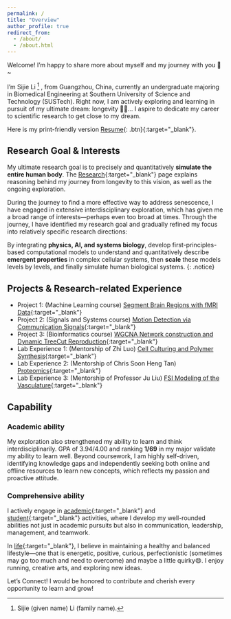 ```yaml
---
permalink: /
title: "Overview"
author_profile: true
redirect_from: 
  - /about/
  - /about.html
---
```


Welcome! I’m happy to share more about myself and my journey with you :hugs:~

I’m Sijie Li [^1] , from Guangzhou, China, currently an undergraduate majoring in Biomedical Engineering at Southern University of Science and Technology (SUSTech). Right now, I am actively exploring and learning in pursuit of my ultimate dream: longevity :running_woman:... I aspire to dedicate my career to scientific research to get close to my dream.

[^1]: Sijie (given name) Li (family name). 

Here is my print-friendly version [Resume](/files/Resume_SijieLi.pdf){: .btn}{:target="_blank"}.
## Research Goal & Interests
My ultimate research goal is to precisely and quantitatively **simulate the entire human body**. The [Research](/research/){:target="_blank"} page explains reasoning behind my journey from longevity to this vision, as well as the ongoing exploration.

During the journey to find a more effective way to address senescence, I have engaged in extensive interdisciplinary exploration, which has given me a broad range of interests—perhaps even too broad at times. Through the journey, I have identified my research goal and gradually refined my focus into relatively specific research directions:  

By integrating **physics, AI, and systems biology**, develop first-principles-based computational models to understand and quantitatively describe **emergent properties** in complex cellular systems, then **scale** these models levels by levels, and finally simulate human biological systems.
{: .notice}

## Projects & Research-related Experience
- Project 1: (Machine Learning course) [Segment Brain Regions with fMRI Data](/courses#5){:target="_blank"}
- Project 2: (Signals and Systems course) [Motion Detection via Communication Signals](/courses#6){:target="_blank"}
- Project 3: (Bioinformatics course) [WGCNA Network construction and Dynamic TreeCut Reproduction](/courses#8){:target="_blank"}
- Lab Experience 1: (Mentorship of Zhi Luo) [Cell Culturing and Polymer Synthesis](/research#5){:target="_blank"}
- Lab Experience 2: (Mentorship of Chris Soon Heng Tan) [Proteomics](/research#3){:target="_blank"}   
- Lab Experience 3: (Mentorship of Professor Ju Liu) [FSI Modeling of the Vasculature](/research#6){:target="_blank"}  

## Capability
### Academic ability
My exploration also strengthened my ability to learn and think interdisciplinarily. GPA of 3.94/4.00 and ranking **1/69** in my major validate my ability to learn well. Beyond coursework, I am highly self-driven, identifying knowledge gaps and independently seeking both online and offline resources to learn new concepts, which reflects my passion and proactive attitude.
### Comprehensive ability
I actively engage in [academic](/activities#3){:target="_blank"} and [student](/activities#4){:target="_blank"} activities, where I develop my well-rounded abilities not just in academic pursuits but also in communication, leadership, management, and teamwork.

In [life](/life/){:target="_blank"}, I believe in maintaining a healthy and balanced lifestyle—one that is energetic, positive, curious, perfectionistic (sometimes may go too much and need to overcome) and maybe a little quirky:smile:. I enjoy running, creative arts, and exploring new ideas.

Let’s Connect! I would be honored to contribute and cherish every opportunity to learn and grow!
